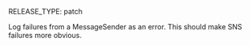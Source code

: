 RELEASE_TYPE: patch

Log failures from a MessageSender as an error.  This should make SNS failures more obvious.